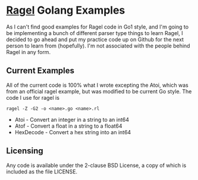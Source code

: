 # [Ragel](http://www.complang.org/ragel/) Golang Examples

As I can't find good examples for Ragel code in Go1 style, and
I'm going to be implementing a bunch of different parser type 
things to learn Ragel, I decided to go ahead and put my practice 
code up on Github for the next person to learn from (hopefully).
I'm not associated with the people behind Ragel in any form.

## Current Examples

All of the current code is 100% what I wrote excepting the Atoi, 
which was from an official ragel example, but was modified to be 
current Go style. The code I use for ragel is 

    ragel -Z -G2 -o <name>.go <name>.rl

* Atoi - Convert an integer in a string to an int64
* Atof - Convert a float in a string to a float64
* HexDecode - Convert a hex string into an int64

## Licensing

Any code is available under the 2-clause BSD License, a copy
of which is included as the file LICENSE.
